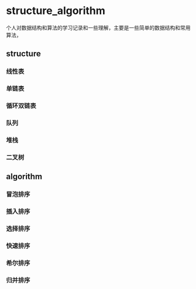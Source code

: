 # structure_algorithm
个人对数据结构和算法的学习记录和一些理解，主要是一些简单的数据结构和常用算法，


## structure
### 线性表
### 单链表
### 循环双链表
### 队列
### 堆栈
### 二叉树

## algorithm
### 冒泡排序
### 插入排序
### 选择排序
### 快速排序
### 希尔排序
### 归并排序
